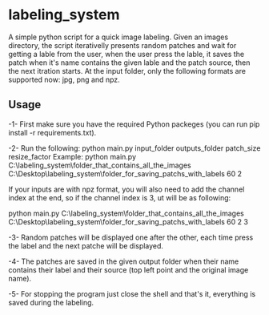# labeling_system
A simple python script for a quick image labeling.
Given an images directory, the script iterativelly presents random patches and wait for getting a lable from the user, when the user press the lable, it saves the patch when it's name contains the given lable and the patch source, then the next itration starts.
At the input folder, only the following formats are supported now: jpg, png and npz.

## Usage
  -1-   First make sure you have the required Python packeges (you can run pip install -r requirements.txt).

  -2-   Run the following: 
python main.py input_folder outputs_folder patch_size resize_factor
Example: python main.py C:\labeling_system\folder_that_contains_all_the_images C:\Desktop\labeling_system\folder_for_saving_patchs_with_labels 60 2
                                                
If your inputs are with npz format, you will also need to add the channel index at the end, so if the channel index is 3, ut will be as following:

python main.py C:\labeling_system\folder_that_contains_all_the_images  C:\Desktop\labeling_system\folder_for_saving_patchs_with_labels 60 2 3


  -3-   Random patches will be displayed one after the other, each time press the label and the next patche will be displayed.

  -4-   The patches are saved in the given output folder when their name contains their label and their source (top left point and the original image name).

  -5-   For stopping the program just close the shell and that's it, everything is saved during the labeling.
  

